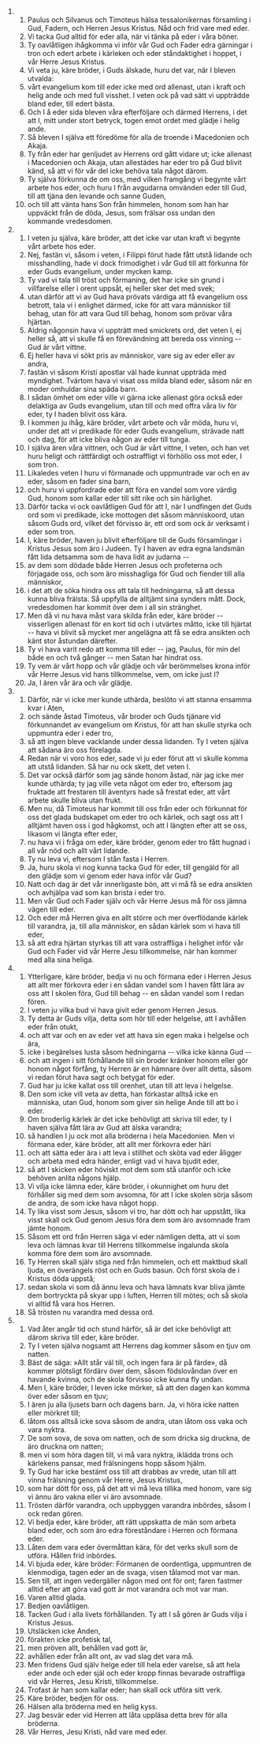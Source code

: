 <ol>
  <li>
    <ol>
      <li>Paulus och Silvanus och Timoteus hälsa tessalonikernas församling i Gud, Fadern, och Herren Jesus Kristus.  Nåd och frid vare med eder.</li>
      <li>Vi tacka Gud alltid för eder alla, när vi tänka på eder i våra böner.</li>
      <li>Ty oavlåtligen ihågkomma vi inför vår Gud och Fader edra gärningar i tron och edert arbete i kärleken och eder ståndaktighet i hoppet, i vår Herre Jesus Kristus.</li>
      <li>Vi veta ju, käre bröder, i Guds älskade, huru det var, när I bleven utvalda:</li>
      <li>vårt evangelium kom till eder icke med ord allenast, utan i kraft och helig ande och med full visshet.  I veten ock på vad sätt vi uppträdde bland eder, till edert bästa.</li>
      <li>Och I å eder sida bleven våra efterföljare och därmed Herrens, i det att I, mitt under stort betryck, togen emot ordet med glädje i helig ande.</li>
      <li>Så bleven I själva ett föredöme för alla de troende i Macedonien och Akaja.</li>
      <li>Ty från eder har genljudet av Herrens ord gått vidare ut; icke allenast i Macedonien och Akaja, utan allestädes har eder tro på Gud blivit känd, så att vi för vår del icke behöva tala något därom.</li>
      <li>Ty själva förkunna de om oss, med vilken framgång vi begynte vårt arbete hos eder, och huru I från avgudarna omvänden eder till Gud, till att tjäna den levande och sanne Guden,</li>
      <li>och till att vänta hans Son från himmelen, honom som han har uppväckt från de döda, Jesus, som frälsar oss undan den kommande vredesdomen.</li>
    </ol>
  </li>
  <li>
    <ol>
      <li>I veten ju själva, käre bröder, att det icke var utan kraft vi begynte vårt arbete hos eder.</li>
      <li>Nej, fastän vi, såsom i veten, i Filippi förut hade fått utstå lidande och misshandling, hade vi dock frimodighet i vår Gud till att förkunna för eder Guds evangelium, under mycken kamp.</li>
      <li>Ty vad vi tala till tröst och förmaning, det har icke sin grund i villfarelse eller i orent uppsåt, ej heller sker det med svek;</li>
      <li>utan därför att vi av Gud hava prövats värdiga att få evangelium oss betrott, tala vi i enlighet därmed, icke för att vara människor till behag, utan för att vara Gud till behag, honom som prövar våra hjärtan.</li>
      <li>Aldrig någonsin hava vi uppträtt med smickrets ord, det veten I, ej heller så, att vi skulle få en förevändning att bereda oss vinning -- Gud är vårt vittne.</li>
      <li>Ej heller hava vi sökt pris av människor, vare sig av eder eller av andra,</li>
      <li>fastän vi såsom Kristi apostlar väl hade kunnat uppträda med myndighet.  Tvärtom hava vi visat oss milda bland eder, såsom när en moder omhuldar sina späda barn.</li>
      <li>I sådan ömhet om eder ville vi gärna icke allenast göra också eder delaktiga av Guds evangelium, utan till och med offra våra liv för eder, ty I haden blivit oss kära.</li>
      <li>I kommen ju ihåg, käre bröder, vårt arbete och vår möda, huru vi, under det att vi predikade för eder Guds evangelium, strävade natt och dag, för att icke bliva någon av eder till tunga.</li>
      <li>I själva ären våra vittnen, och Gud är vårt vittne, I veten, och han vet huru heligt och rättfärdigt och ostraffligt vi förhöllo oss mot eder, I som tron.</li>
      <li>Likaledes veten I huru vi förmanade och uppmuntrade var och en av eder, såsom en fader sina barn,</li>
      <li>och huru vi uppfordrade eder att föra en vandel som vore värdig Gud, honom som kallar eder till sitt rike och sin härlighet.</li>
      <li>Därför tacka vi ock oavlåtligen Gud för att I, när I undfingen det Guds ord som vi predikade, icke mottogen det såsom människoord, utan såsom Guds ord, vilket det förvisso är, ett ord som ock är verksamt i eder som tron.</li>
      <li>I, käre bröder, haven ju blivit efterföljare till de Guds församlingar i Kristus Jesus som äro i Judeen.  Ty I haven av edra egna landsmän fått lida detsamma som de hava lidit av judarna --</li>
      <li>av dem som dödade både Herren Jesus och profeterna och förjagade oss, och som äro misshagliga för Gud och fiender till alla människor,</li>
      <li>i det att de söka hindra oss att tala till hedningarna, så att dessa kunna bliva frälsta.  Så uppfylla de alltjämt sina synders mått.  Dock, vredesdomen har kommit över dem i all sin stränghet.</li>
      <li>Men då vi nu hava måst vara skilda från eder, käre bröder -- visserligen allenast för en kort tid och i utvärtes måtto, icke till hjärtat -- hava vi blivit så mycket mer angelägna att få se edra ansikten och känt stor åstundan därefter.</li>
      <li>Ty vi hava varit redo att komma till eder -- jag, Paulus, för min del både en och två gånger -- men Satan har hindrat oss.</li>
      <li>Ty vem är vårt hopp och vår glädje och vår berömmelses krona inför vår Herre Jesus vid hans tillkommelse, vem, om icke just I?</li>
      <li>Ja, I ären vår ära och vår glädje.</li>
    </ol>
  </li>
  <li>
    <ol>
      <li>Därför, när vi icke mer kunde uthärda, beslöto vi att stanna ensamma kvar i Aten,</li>
      <li>och sände åstad Timoteus, vår broder och Guds tjänare vid förkunnandet av evangelium om Kristus, för att han skulle styrka och uppmuntra eder i eder tro,</li>
      <li>så att ingen bleve vacklande under dessa lidanden.  Ty I veten själva att sådana äro oss förelagda.</li>
      <li>Redan när vi voro hos eder, sade vi ju eder förut att vi skulle komma att utstå lidanden.  Så har nu ock skett, det veten I.</li>
      <li>Det var också därför som jag sände honom åstad, när jag icke mer kunde uthärda; ty jag ville veta något om eder tro, eftersom jag fruktade att frestaren till äventyrs hade så frestat eder, att vårt arbete skulle bliva utan frukt.</li>
      <li>Men nu, då Timoteus har kommit till oss från eder och förkunnat för oss det glada budskapet om eder tro och kärlek, och sagt oss att I alltjämt haven oss i god hågkomst, och att I längten efter att se oss, likasom vi längta efter eder,</li>
      <li>nu hava vi i fråga om eder, käre bröder, genom eder tro fått hugnad i all vår nöd och allt vårt lidande.</li>
      <li>Ty nu leva vi, eftersom I stån fasta i Herren.</li>
      <li>Ja, huru skola vi nog kunna tacka Gud för eder, till gengäld för all den glädje som vi genom eder hava inför vår Gud?</li>
      <li>Natt och dag är det vår innerligaste bön, att vi må få se edra ansikten och avhjälpa vad som kan brista i eder tro.</li>
      <li>Men vår Gud och Fader själv och vår Herre Jesus må för oss jämna vägen till eder.</li>
      <li>Och eder må Herren giva en allt större och mer överflödande kärlek till varandra, ja, till alla människor, en sådan kärlek som vi hava till eder,</li>
      <li>så att edra hjärtan styrkas till att vara ostraffliga i helighet inför vår Gud och Fader vid vår Herre Jesu tillkommelse, när han kommer med alla sina heliga.</li>
    </ol>
  </li>
  <li>
    <ol>
      <li>Ytterligare, käre bröder, bedja vi nu och förmana eder i Herren Jesus att allt mer förkovra eder i en sådan vandel som I haven fått lära av oss att I skolen föra, Gud till behag -- en sådan vandel som I redan fören.</li>
      <li>I veten ju vilka bud vi hava givit eder genom Herren Jesus.</li>
      <li>Ty detta är Guds vilja, detta som hör till eder helgelse, att I avhållen eder från otukt,</li>
      <li>och att var och en av eder vet att hava sin egen maka i helgelse och ära,</li>
      <li>icke i begärelses lusta såsom hedningarna -- vilka icke känna Gud --</li>
      <li>och att ingen i sitt förhållande till sin broder kränker honom eller gör honom något förfång, ty Herren är en hämnare över allt detta, såsom vi redan förut hava sagt och betygat för eder.</li>
      <li>Gud har ju icke kallat oss till orenhet, utan till att leva i helgelse.</li>
      <li>Den som icke vill veta av detta, han förkastar alltså icke en människa, utan Gud, honom som giver sin helige Ande till att bo i eder.</li>
      <li>Om broderlig kärlek är det icke behövligt att skriva till eder, ty I haven själva fått lära av Gud att älska varandra;</li>
      <li>så handlen I ju ock mot alla bröderna i hela Macedonien.  Men vi förmana eder, käre bröder, att allt mer förkovra eder häri</li>
      <li>och att sätta eder ära i att leva i stillhet och sköta vad eder åligger och arbeta med edra händer, enligt vad vi hava bjudit eder,</li>
      <li>så att I skicken eder höviskt mot dem som stå utanför och icke behöven anlita någons hjälp.</li>
      <li>Vi vilja icke lämna eder, käre bröder, i okunnighet om huru det förhåller sig med dem som avsomna, för att I icke skolen sörja såsom de andra, de som icke hava något hopp.</li>
      <li>Ty lika visst som Jesus, såsom vi tro, har dött och har uppstått, lika visst skall ock Gud genom Jesus föra dem som äro avsomnade fram jämte honom.</li>
      <li>Såsom ett ord från Herren säga vi eder nämligen detta, att vi som leva och lämnas kvar till Herrens tillkommelse ingalunda skola komma före dem som äro avsomnade.</li>
      <li>Ty Herren skall själv stiga ned från himmelen, och ett maktbud skall ljuda, en överängels röst och en Guds basun.  Och först skola de i Kristus döda uppstå;</li>
      <li>sedan skola vi som då ännu leva och hava lämnats kvar bliva jämte dem bortryckta på skyar upp i luften, Herren till mötes; och så skola vi alltid få vara hos Herren.</li>
      <li>Så trösten nu varandra med dessa ord.</li>
    </ol>
  </li>
  <li>
    <ol>
      <li>Vad åter angår tid och stund härför, så är det icke behövligt att därom skriva till eder, käre bröder.</li>
      <li>Ty I veten själva nogsamt att Herrens dag kommer såsom en tjuv om natten.</li>
      <li>Bäst de säga: »Allt står väl till, och ingen fara är på färde», då kommer plötsligt fördärv över dem, såsom födslovåndan över en havande kvinna, och de skola förvisso icke kunna fly undan.</li>
      <li>Men I, käre bröder, I leven icke mörker, så att den dagen kan komma över eder såsom en tjuv;</li>
      <li>I ären ju alla ljusets barn och dagens barn.  Ja, vi höra icke natten eller mörkret till;</li>
      <li>låtom oss alltså icke sova såsom de andra, utan låtom oss vaka och vara nyktra.</li>
      <li>De som sova, de sova om natten, och de som dricka sig druckna, de äro druckna om natten;</li>
      <li>men vi som höra dagen till, vi må vara nyktra, iklädda trons och kärlekens pansar, med frälsningens hopp såsom hjälm.</li>
      <li>Ty Gud har icke bestämt oss till att drabbas av vrede, utan till att vinna frälsning genom vår Herre, Jesus Kristus,</li>
      <li>som har dött för oss, på det att vi må leva tillika med honom, vare sig vi ännu äro vakna eller vi äro avsomnade.</li>
      <li>Trösten därför varandra, och uppbyggen varandra inbördes, såsom I ock redan gören.</li>
      <li>Vi bedja eder, käre bröder, att rätt uppskatta de män som arbeta bland eder, och som äro edra föreståndare i Herren och förmana eder.</li>
      <li>Låten dem vara eder övermåttan kära, för det verks skull som de utföra. Hållen frid inbördes.</li>
      <li>Vi bjuda eder, käre bröder: Förmanen de oordentliga, uppmuntren de klenmodiga, tagen eder an de svaga, visen tålamod mot var man.</li>
      <li>Sen till, att ingen vedergäller någon med ont för ont; faren fastmer alltid efter att göra vad gott är mot varandra och mot var man.</li>
      <li>Varen alltid glada.</li>
      <li>Bedjen oavlåtligen.</li>
      <li>Tacken Gud i alla livets förhållanden.  Ty att I så gören är Guds vilja i Kristus Jesus.</li>
      <li>Utsläcken icke Anden,</li>
      <li>förakten icke profetisk tal,</li>
      <li>men pröven allt, behållen vad gott är,</li>
      <li>avhållen eder från allt ont, av vad slag det vara må.</li>
      <li>Men fridens Gud själv helge eder till hela eder varelse, så att hela eder ande och eder själ och eder kropp finnas bevarade ostraffliga vid vår Herres, Jesu Kristi, tillkommelse.</li>
      <li>Trofast är han som kallar eder; han skall ock utföra sitt verk.</li>
      <li>Käre bröder, bedjen för oss.</li>
      <li>Hälsen alla bröderna med en helig kyss.</li>
      <li>Jag besvär eder vid Herren att låta uppläsa detta brev för alla bröderna.</li>
      <li>Vår Herres, Jesu Kristi, nåd vare med eder.</li>
    </ol>
  </li>
</ol>
